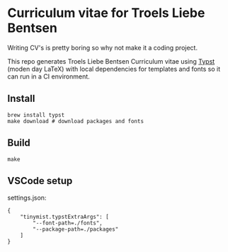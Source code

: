 # Curriculum vitae for Troels Liebe Bentsen

Writing CV's is pretty boring so why not make it a coding project.

This repo generates Troels Liebe Bentsen Curriculum vitae using [Typst](https://typst.app/) (moden day LaTeX) with local dependencies for templates and fonts so it can run in a CI environment.

## Install

```
brew install typst
make download # download packages and fonts
```

## Build

```
make
```

## VSCode setup

settings.json:
``` jsonc
{
    "tinymist.typstExtraArgs": [
        "--font-path=./fonts",
        "--package-path=./packages"
    ]
}
```